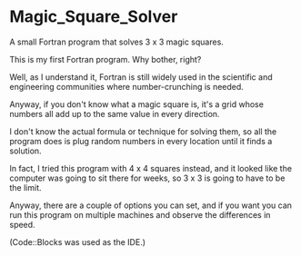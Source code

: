 # Magic_Square_Solver
 A small Fortran program that solves 3 x 3 magic squares.

This is my first Fortran program.  Why bother, right?

Well, as I understand it, Fortran is still widely used in the scientific and engineering communities where number-crunching is needed.

Anyway, if you don't know what a magic square is, it's a grid whose numbers all add up to the same value in every direction.

I don't know the actual formula or technique for solving them, so all the program does is plug random numbers in every location until it finds a solution.

In fact, I tried this program with 4 x 4 squares instead, and it looked like the computer was going to sit there for weeks, so 3 x 3 is going to have to be the limit.

Anyway, there are a couple of options you can set, and if you want you can run this program on multiple machines and observe the differences in speed.

(Code::Blocks was used as the IDE.)